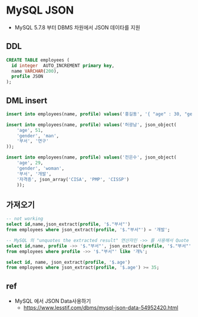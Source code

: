 # MySQL JSON
- MySQL 5.7.8 부터 DBMS 차원에서 JSON 데이타를 지원

## DDL
```sql
CREATE TABLE employees (
  id integer  AUTO_INCREMENT primary key,
  name VARCHAR(200),
  profile JSON
);
```

## DML insert
```sql
insert into employees(name, profile) values('홍길동', '{ "age" : 30, "gender" : "man", "부서": "개발" }');
```

```sql
insert into employees(name, profile) values('허광남', json_object(
    'age', 51,
    'gender', 'man',
    '부서', '연구'
));
```

```sql
insert into employees(name, profile) values('전은수', json_object(
    'age', 29,
    'gender', 'woman',
    '부서', '개발',
    '자격증', json_array('CISA', 'PMP', 'CISSP')
    ));
```

## 가져오기
```sql
-- not working
select id,name,json_extract(profile, '$."부서"')
from employees where json_extract(profile, '$."부서"') = '개발';
```

```sql
-- MySQL 의 "unquotes the extracted result" 연산자인 ->> 를 사용해서 Quote 를 제거
select id,name, profile ->> '$."부서"', json_extract(profile, '$."부서"')
from employees where profile ->> '$."부서"' like '개%';
```

```sql
select id, name, json_extract(profile, '$.age')
from employees where json_extract(profile, '$.age') >= 35;
```

## ref
- MySQL 에서 JSON Data사용하기
  - https://www.lesstif.com/dbms/mysql-json-data-54952420.html
